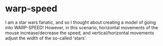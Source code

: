 # warp-speed
I am a star wars fanatic, and so I thought about creating a model of going into WARP-SPEED! However, in this scenario, horizontal movements of the mouse increase/decrease the speed, and vertical/horizontal movements adjust the width of the so-called 'stars'.
